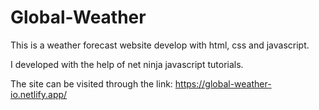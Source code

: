 # Global-Weather

This is a weather forecast website develop with html, css and javascript.


I developed with the help of net ninja javascript tutorials.

The site can be visited through the link:  https://global-weather-io.netlify.app/
